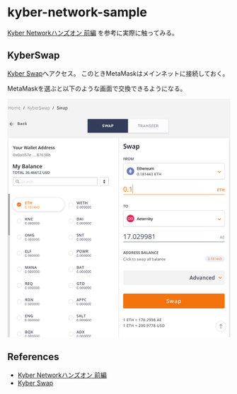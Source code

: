 # kyber-network-sample

[Kyber Networkハンズオン 前編](https://tech.bitbank.cc/kyber-network-1/)
を参考に実際に触ってみる。

## KyberSwap

[Kyber Swap](https://kyber.network/swap/eth_knc)へアクセス。
このときMetaMaskはメインネットに接続しておく。

MetaMaskを選ぶと以下のような画面で交換できるようになる。

![Kyber Swap](https://github.com/cipepser/kyber-network-sample/blob/master/img/01.png)

## References
* [Kyber Networkハンズオン 前編](https://tech.bitbank.cc/kyber-network-1/)
* [Kyber Swap](https://kyber.network/swap/eth_knc)
